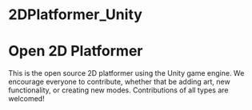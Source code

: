 # 2DPlatformer_Unity
<h1>Open 2D Platformer</h1>
<p>This is the open source 2D platformer using the Unity game engine.  We encourage everyone to contribute, whether that be adding art, new functionality, or creating new modes.  Contributions of all types are welcomed!</p>
